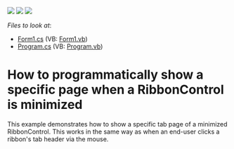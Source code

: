 <!-- default badges list -->
![](https://img.shields.io/endpoint?url=https://codecentral.devexpress.com/api/v1/VersionRange/128617444/13.1.4%2B)
[![](https://img.shields.io/badge/Open_in_DevExpress_Support_Center-FF7200?style=flat-square&logo=DevExpress&logoColor=white)](https://supportcenter.devexpress.com/ticket/details/E1643)
[![](https://img.shields.io/badge/📖_How_to_use_DevExpress_Examples-e9f6fc?style=flat-square)](https://docs.devexpress.com/GeneralInformation/403183)
<!-- default badges end -->
<!-- default file list -->
*Files to look at*:

* [Form1.cs](./CS/WindowsFormsApplication4/Form1.cs) (VB: [Form1.vb](./VB/WindowsFormsApplication4/Form1.vb))
* [Program.cs](./CS/WindowsFormsApplication4/Program.cs) (VB: [Program.vb](./VB/WindowsFormsApplication4/Program.vb))
<!-- default file list end -->
# How to programmatically show a specific page when a RibbonControl is minimized


<p>This example demonstrates how to show a specific tab page of a minimized RibbonControl. This works in the same way as when an end-user clicks a ribbon's tab header via the mouse.</p>

<br/>


